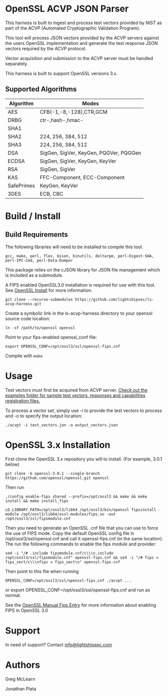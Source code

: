 # OpenSSL ACVP JSON Parser

This harness is built to ingest and process test vectors provided by NIST as part of the ACVP (Automated Cryptographic Validation Program). 

This tool will process JSON vectors provided by the ACVP servers against the users OpenSSL implementation and generate the test response JSON vectors required by the ACVP protocol.

Vector acquisition and submission to the ACVP server must be handled separately.

This harness is built to support OpenSSL versions 3.x.  

## Supported Algorithms 

| Algorithm | Modes |
|---------|---------|
| AES | CFB(-1,-8,-128),CTR,GCM|
| DRBG| ctr-,hash-,hmac-|
| SHA1| |
| SHA2 | 224, 256, 384, 512 |
| SHA3 | 224, 256, 384, 512 |
| DSA | SigGen, SigVer, KeyGen, PQGVer, PQGGen|
| ECDSA| SigGen, SigVer, KeyGen, KeyVer|
| RSA| SigGen, SigVer|
| KAS | FFC-Component, ECC-Component|
| SafePrimes| KeyGen, KeyVer|
| 3DES| ECB, CBC|

# Build / Install

## Build Requirements

The following libraries will need to be installed to compile this tool.
```
gcc, make, perl, flex, bison, binutils, deltarpm, perl-Digest-SHA, perl-IPC-Cmd, perl-Data-Dumper
```
This package relies on the cJSON library for JSON file management which is included as a submodule.

A FIPS enabled OpenSSL3.0 installation is required for use with this tool.  See [OpenSSL Install](https://github.com/lightshipsec/ls-acvp-harness/blob/main/README.md#openssl-3x-installation) for more information.
```
git clone --recurse-submodules https://github.com/lightshipsec/ls-acvp-harness.git 
```
Create a symbolic link in the ls-acvp-harness directory to your openssl source code location:
```
ln -sf /path/to/openssl openssl
```
Point to your fips-enabled openssl_conf file: 
```
export OPENSSL_CONF=/opt/ossl3/ssl/openssl-fips.cnf
```
Compile with `make`

# Usage

Test vectors must first be acquired from ACVP server.
[Check out the examples folder for sample test vectors, responses and capabilities registration files.](examples/)

To process a vector set, simply use -i to provide the test vectors to process and -o to specify the output location:

```./acvpt -i test_vectors.jon -o output_vectors.json```

# OpenSSL 3.x Installation

First clone the OpenSSL 3.x repository you will to install.  (For example, 3.0.1 below)

`git clone -b openssl-3.0.1 --single-branch https://github.com/openssl/openssl.git openssl`

Then run

```
./config enable-fips shared --prefix=/opt/ossl3 && make && make install && make install_fips

LD_LIBRARY_PATH=/opt/ossl3/lib64 /opt/ossl3/bin/openssl fipsinstall -module /opt/ossl3/lib64/ossl-modules/fips.so -out /opt/ossl3/ssl/fipsmodule.cnf
```

Then you need to generate an OpenSSL .cnf file that you can use to force the use of FIPS mode. Copy the default OpenSSL config file in /opt/ossl3/ssl/openssl.cnf and call it openssl-fips.cnf (in the same location).  The run the following commands to enable the fips module and provider:

```
sed -i "/# .include fipsmodule.cnf/c\\\n.include /opt/ossl3/ssl/fipsmodule.cnf" openssl-fips.cnf && sed -i "/# fips = fips_sect/c\\\nfips = fips_sect\n" openssl-fips.cnf
```

Then point to this file when running 

```
OPENSSL_CONF=/opt/ossl3/ssl/openssl-fips.cnf ./acvpt ...
```

or export OPENSSL_CONF=/opt/ossl3/ssl/openssl-fips.cnf and run as normal.

See the [OpenSSL Manual Fips Entry](https://www.openssl.org/docs/man3.0/man7/fips_module.html) for more information about enabling FIPS in OpenSSL 3.0

# Support

In need of support?  Contact info@lightshipsec.com

# Authors
Greg McLearn 

Jonathan Plata 

